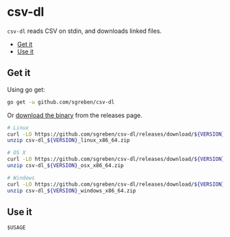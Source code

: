# csv-dl

`csv-dl` reads CSV on stdin, and downloads linked files.

<!-- TOC -->

- [Get it](#get-it)
- [Use it](#use-it)

<!-- /TOC -->

## Get it

Using go get:

```bash
go get -u github.com/sgreben/csv-dl
```

Or [download the binary](https://github.com/sgreben/csv-dl/releases/latest) from the releases page.

```bash
# Linux
curl -LO https://github.com/sgreben/csv-dl/releases/download/${VERSION}/csv-dl_${VERSION}_linux_x86_64.zip
unzip csv-dl_${VERSION}_linux_x86_64.zip

# OS X
curl -LO https://github.com/sgreben/csv-dl/releases/download/${VERSION}/csv-dl_${VERSION}_osx_x86_64.zip
unzip csv-dl_${VERSION}_osx_x86_64.zip

# Windows
curl -LO https://github.com/sgreben/csv-dl/releases/download/${VERSION}/csv-dl_${VERSION}_windows_x86_64.zip
unzip csv-dl_${VERSION}_windows_x86_64.zip
```

## Use it

```text
$USAGE
```
